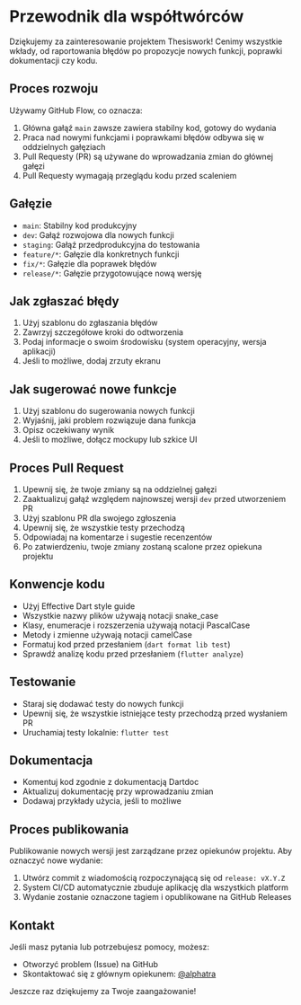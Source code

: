 # Przewodnik dla współtwórców

Dziękujemy za zainteresowanie projektem Thesiswork! Cenimy wszystkie wkłady, od raportowania błędów po propozycje nowych funkcji, poprawki dokumentacji czy kodu.

## Proces rozwoju

Używamy GitHub Flow, co oznacza:

1. Główna gałąź `main` zawsze zawiera stabilny kod, gotowy do wydania
2. Praca nad nowymi funkcjami i poprawkami błędów odbywa się w oddzielnych gałęziach
3. Pull Requesty (PR) są używane do wprowadzania zmian do głównej gałęzi
4. Pull Requesty wymagają przeglądu kodu przed scaleniem

## Gałęzie

- `main`: Stabilny kod produkcyjny
- `dev`: Gałąź rozwojowa dla nowych funkcji
- `staging`: Gałąź przedprodukcyjna do testowania
- `feature/*`: Gałęzie dla konkretnych funkcji
- `fix/*`: Gałęzie dla poprawek błędów
- `release/*`: Gałęzie przygotowujące nową wersję

## Jak zgłaszać błędy

1. Użyj szablonu do zgłaszania błędów
2. Zawrzyj szczegółowe kroki do odtworzenia
3. Podaj informacje o swoim środowisku (system operacyjny, wersja aplikacji)
4. Jeśli to możliwe, dodaj zrzuty ekranu

## Jak sugerować nowe funkcje

1. Użyj szablonu do sugerowania nowych funkcji
2. Wyjaśnij, jaki problem rozwiązuje dana funkcja
3. Opisz oczekiwany wynik
4. Jeśli to możliwe, dołącz mockupy lub szkice UI

## Proces Pull Request

1. Upewnij się, że twoje zmiany są na oddzielnej gałęzi
2. Zaaktualizuj gałąź względem najnowszej wersji `dev` przed utworzeniem PR
3. Użyj szablonu PR dla swojego zgłoszenia
4. Upewnij się, że wszystkie testy przechodzą
5. Odpowiadaj na komentarze i sugestie recenzentów
6. Po zatwierdzeniu, twoje zmiany zostaną scalone przez opiekuna projektu

## Konwencje kodu

- Użyj Effective Dart style guide
- Wszystkie nazwy plików używają notacji snake_case
- Klasy, enumeracje i rozszerzenia używają notacji PascalCase
- Metody i zmienne używają notacji camelCase
- Formatuj kod przed przesłaniem (`dart format lib test`)
- Sprawdź analizę kodu przed przesłaniem (`flutter analyze`)

## Testowanie

- Staraj się dodawać testy do nowych funkcji
- Upewnij się, że wszystkie istniejące testy przechodzą przed wysłaniem PR
- Uruchamiaj testy lokalnie: `flutter test`

## Dokumentacja

- Komentuj kod zgodnie z dokumentacją Dartdoc
- Aktualizuj dokumentację przy wprowadzaniu zmian
- Dodawaj przykłady użycia, jeśli to możliwe

## Proces publikowania

Publikowanie nowych wersji jest zarządzane przez opiekunów projektu. Aby oznaczyć nowe wydanie:

1. Utwórz commit z wiadomością rozpoczynającą się od `release: vX.Y.Z`
2. System CI/CD automatycznie zbuduje aplikację dla wszystkich platform
3. Wydanie zostanie oznaczone tagiem i opublikowane na GitHub Releases

## Kontakt

Jeśli masz pytania lub potrzebujesz pomocy, możesz:
- Otworzyć problem (Issue) na GitHub
- Skontaktować się z głównym opiekunem: [@alphatra](https://github.com/alphatra)

Jeszcze raz dziękujemy za Twoje zaangażowanie! 